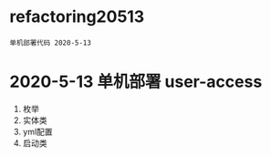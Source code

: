 # refactoring20513
    单机部署代码 2020-5-13
    
# 2020-5-13 单机部署 user-access 
1. 枚举
2. 实体类
3. yml配置
4. 启动类
